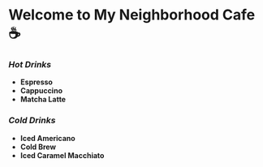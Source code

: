# Welcome to **My Neighborhood Cafe** ☕️

### *Hot Drinks*
- **Espresso** 
- **Cappuccino**
- **Matcha Latte** 

### *Cold Drinks*
- **Iced Americano**
- **Cold Brew**
- **Iced Caramel Macchiato** 
